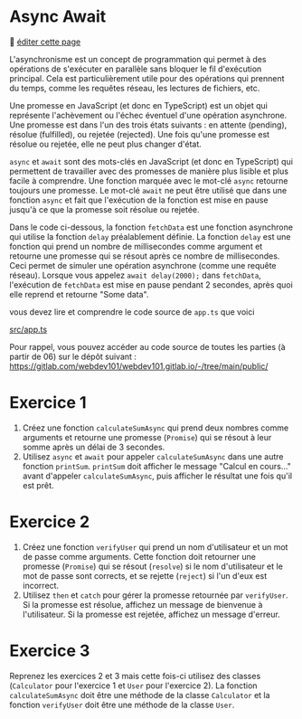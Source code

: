 # Async Await

:memo: [éditer cette page](https://gitlab.com/-/ide/project/webdev101/webdev101.gitlab.io/edit/main/-/public/13_async_await/README.md)

L'asynchronisme est un concept de programmation qui permet à des opérations de s'exécuter en parallèle sans bloquer le fil d'exécution principal. Cela est particulièrement utile pour des opérations qui prennent du temps, comme les requêtes réseau, les lectures de fichiers, etc.

Une promesse en JavaScript (et donc en TypeScript) est un objet qui représente l'achèvement ou l'échec éventuel d'une opération asynchrone. Une promesse est dans l'un des trois états suivants : en attente (pending), résolue (fulfilled), ou rejetée (rejected). Une fois qu'une promesse est résolue ou rejetée, elle ne peut plus changer d'état.

`async` et `await` sont des mots-clés en JavaScript (et donc en TypeScript) qui permettent de travailler avec des promesses de manière plus lisible et plus facile à comprendre. Une fonction marquée avec le mot-clé `async` retourne toujours une promesse. Le mot-clé `await` ne peut être utilisé que dans une fonction `async` et fait que l'exécution de la fonction est mise en pause jusqu'à ce que la promesse soit résolue ou rejetée.

Dans le code ci-dessous, la fonction `fetchData` est une fonction asynchrone qui utilise la fonction `delay` préalablement définie. La fonction `delay` est une fonction qui prend un nombre de millisecondes comme argument et retourne une promesse qui se résout après ce nombre de millisecondes. Ceci permet de simuler une opération asynchrone (comme une requête réseau). Lorsque vous appelez `await delay(2000);` dans `fetchData`, l'exécution de `fetchData` est mise en pause pendant 2 secondes, après quoi elle reprend et retourne "Some data".

vous devez lire et comprendre le code source de `app.ts` que voici

[src/app.ts](src/app.ts ":include :type=code typescript")

Pour rappel, vous pouvez accéder au code source de toutes les parties (à partir de 06) sur le dépôt suivant : https://gitlab.com/webdev101/webdev101.gitlab.io/-/tree/main/public/

# Exercice 1

1. Créez une fonction `calculateSumAsync` qui prend deux nombres comme arguments et retourne une promesse (`Promise`) qui se résout à leur somme après un délai de 3 secondes.
2. Utilisez `async` et `await` pour appeler `calculateSumAsync` dans une autre fonction `printSum`. `printSum` doit afficher le message "Calcul en cours..." avant d'appeler `calculateSumAsync`, puis afficher le résultat une fois qu'il est prêt.

# Exercice 2

1. Créez une fonction `verifyUser` qui prend un nom d'utilisateur et un mot de passe comme arguments. Cette fonction doit retourner une promesse (`Promise`) qui se résout (`resolve`) si le nom d'utilisateur et le mot de passe sont corrects, et se rejette (`reject`) si l'un d'eux est incorrect.
2. Utilisez `then` et `catch` pour gérer la promesse retournée par `verifyUser`. Si la promesse est résolue, affichez un message de bienvenue à l'utilisateur. Si la promesse est rejetée, affichez un message d'erreur.

# Exercice 3

Reprenez les exercices 2 et 3 mais cette fois-ci utilisez des classes (`Calculator` pour l'exercice 1 et `User` pour l'exercice 2). La fonction `calculateSumAsync` doit être une méthode de la classe `Calculator` et la fonction `verifyUser` doit être une méthode de la classe `User`.

